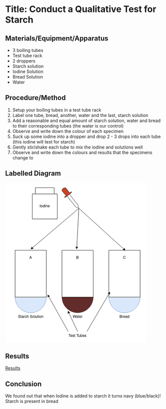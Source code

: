 # Title: Conduct a Qualitative Test for Starch

## Materials/Equipment/Apparatus

- 3 boiling tubes
- Test tube rack
- 2 droppers
- Starch solution
- Iodine Solution
- Bread Solution
- Water

## Procedure/Method

1. Setup your boiling tubes in a test tube rack
2. Label one tube, bread, another, water and the last, starch solution
3. Add a reasonable and equal amount of starch solution, water and bread to their corresponding tubes (the water is our control)
4. Observe and write down the colour of each specimen
5. Suck up some iodine into a dropper and drop 2 - 3 drops into each tube (this iodine will test for starch)
6. Gently stir/shake each tube to mix the iodine and solutions well
7. Observe and write down the colours and results that the specimens change to

## Labelled Diagram

![Labelled Diagram](starch/diagram.png)

## Results

[Results](A%20Test%20for%209f003/Results%204c053.csv)

## Conclusion

We found out that when Iodine is added to starch it turns navy (blue/black)! Starch is present in bread